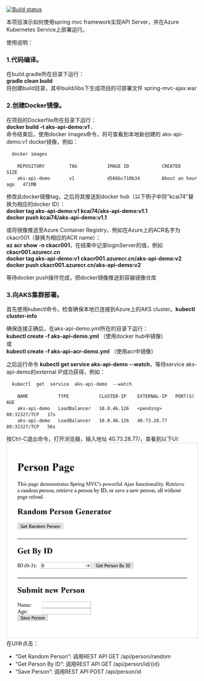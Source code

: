 [![Build status](https://dev.azure.com/kylercai/WebToDoDemo/_apis/build/status/Java-Spring-Gradle-CI)](https://dev.azure.com/kylercai/WebToDoDemo/_build/latest?definitionId=20)

本项目演示如何使用spring mvc framework实现API Server，并在Azure Kubernetes Service上部署运行。<br>

使用说明：

### 1.代码编译。<br>
  在build.gradle所在目录下运行：<br>
  **gradle  clean  build**<br>
  将创建build目录，其中build/libs下生成项目的可部署文件 spring-mvc-ajax.war
  
### 2.创建Docker镜像。<br>
  在项目的Dockerfile所在目录下运行：<br>
  **docker  build  -t  aks-api-demo:v1  .**<br>
  命令结束后，使用docker images命令，将可查看到本地新创建的 aks-api-demo:v1 docker镜像，例如：<br>
```
  docker images

	REPOSITORY         TAG           IMAGE ID            CREATED             SIZE
  	aks-api-demo       v1            d566bc710b34        About an hour ago   471MB
```
  
  修改此docker镜像tag，之后将其推送到docker hub（以下例子中将"kcai74"替换为相应的docker ID）：<br>
  **docker  tag  aks-api-demo:v1  kcai74/aks-api-demo:v1.1**<br>
  **docker  push  kcai74/aks-api-demo:v1.1**<br>
  
  或将镜像推送至Azure Container Registry，例如在Azure上的ACR名字为ckacr001（替换为相应的ACR name）：<br>
  **az acr show -n ckacr001**，在结果中记录loginServer的值，例如**ckacr001.azurecr.cn** <br>
  **docker  tag  aks-api-demo:v1  ckacr001.azurecr.cn/aks-api-demo:v2**<br>
  **docker  push  ckacr001.azurecr.cn/aks-api-demo:v2**<br>
  
  
  等待docker push操作完成，把docker镜像推送到容器镜像仓库<br>
	
### 3.向AKS集群部署。<br>
  首先使用kubectl命令，检查确保本地已连接到Azure上的AKS cluster。**kubectl cluster-info**<br>
  
  确保连接正确后，在aks-api-demo.yml所在的目录下运行：<br>
  **kubectl  create  -f  aks-api-demo.yml** （使用docker hub中镜像）<br>
  或<br>
  **kubectl  create  -f  aks-api-acr-demo.yml** （使用acr中镜像）<br>
  
  
  之后运行命令 **kubectl get service aks-api-demo --watch**，等待service aks-api-demo的external IP成功获得，例如：<br>
  
```
  kubectl  get  service  aks-api-demo  --watch

	NAME           TYPE           CLUSTER-IP    EXTERNAL-IP   PORT(S)        AGE
  	aks-api-demo   LoadBalancer   10.0.46.126   <pending>     80:32327/TCP   17s
  	aks-api-demo   LoadBalancer   10.0.46.126   40.73.28.77   80:32327/TCP   56s
```

  按Ctrl-C退出命令，打开浏览器，输入地址 40.73.28.77/，查看到以下UI:<br>
  ![](https://github.com/kylercai/spring-mvc-ajax/blob/master/UI.jpg)
  在UI中点击：<br>
  * “Get Random Person”: 调用REST API GET /api/person/random<br>
  * “Get Person By ID”: 调用REST API GET /api/person/id/{id}<br>
  * “Save Person”: 调用REST API POST /api/person/id<br>
